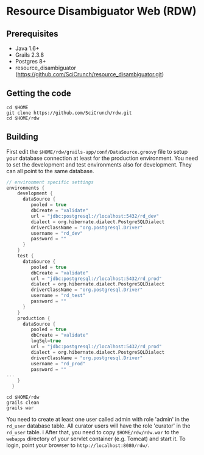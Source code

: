 Resource Disambiguator Web (RDW)
================================

Prerequisites
-------------
 * Java 1.6+
 * Grails 2.3.8 
 * Postgres 8+
 * resource_disambiguator (https://github.com/SciCrunch/resource_disambiguator.git)


Getting the code
----------------

    cd $HOME
    git clone https://github.com/SciCrunch/rdw.git
    cd $HOME/rdw

Building
--------

First edit the `$HOME/rdw/grails-app/conf/DataSource.groovy` file to setup your database connection at least for the production environment. You need to set the development and test environments also for development. They can all point to the same database.

```groovy
// environment specific settings
environments {
    development {
      dataSource {
         pooled = true
         dbCreate = "validate"
         url = "jdbc:postgresql://localhost:5432/rd_dev"
         dialect = org.hibernate.dialect.PostgreSQLDialect
         driverClassName = "org.postgresql.Driver"
         username = "rd_dev"
         password = ""
      }
    }
    test {
      dataSource {
         pooled = true
         dbCreate = "validate"
         url = "jdbc:postgresql://localhost:5432/rd_prod"
         dialect = org.hibernate.dialect.PostgreSQLDialect
         driverClassName = "org.postgresql.Driver"
         username = "rd_test"
         password = ""
      }
    }
    production {
      dataSource {
         pooled = true
         dbCreate = "validate"
         logSql=true
         url = "jdbc:postgresql://localhost:5432/rd_prod"
         dialect = org.hibernate.dialect.PostgreSQLDialect
         driverClassName = "org.postgresql.Driver"
         username = "rd_prod"
         password = ""
...
    }
  }
```
    
    cd $HOME/rdw
    grails clean
    grails war


You need to create at least one user called admin with role 'admin' in the `rd_user` database table. 
All curator users will have the role 'curator' in the `rd_user` table. i
After that, you need to copy `$HOME/rdw/rdw.war` to the `webapps` directory of your servlet container (e.g. Tomcat) and start it. 
To login, point your browser to `http://localhost:8080/rdw/`.

